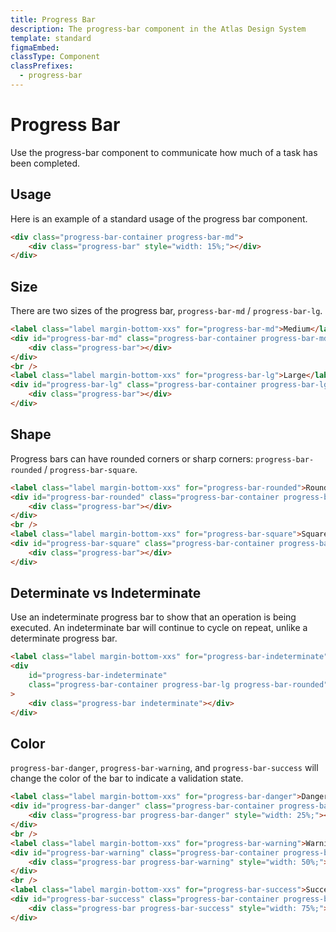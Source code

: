 ```yaml
---
title: Progress Bar
description: The progress-bar component in the Atlas Design System
template: standard
figmaEmbed:
classType: Component
classPrefixes:
  - progress-bar
---
```


# Progress Bar

Use the progress-bar component to communicate how much of a task has been completed.

## Usage

Here is an example of a standard usage of the progress bar component.

```html
<div class="progress-bar-container progress-bar-md">
	<div class="progress-bar" style="width: 15%;"></div>
</div>
```

## Size

There are two sizes of the progress bar, `progress-bar-md` / `progress-bar-lg`.

```html
<label class="label margin-bottom-xxs" for="progress-bar-md">Medium</label>
<div id="progress-bar-md" class="progress-bar-container progress-bar-md">
	<div class="progress-bar"></div>
</div>
<br />
<label class="label margin-bottom-xxs" for="progress-bar-lg">Large</label>
<div id="progress-bar-lg" class="progress-bar-container progress-bar-lg">
	<div class="progress-bar"></div>
</div>
```

## Shape

Progress bars can have rounded corners or sharp corners: `progress-bar-rounded` / `progress-bar-square`.

```html
<label class="label margin-bottom-xxs" for="progress-bar-rounded">Rounded</label>
<div id="progress-bar-rounded" class="progress-bar-container progress-bar-lg progress-bar-rounded">
	<div class="progress-bar"></div>
</div>
<br />
<label class="label margin-bottom-xxs" for="progress-bar-square">Square</label>
<div id="progress-bar-square" class="progress-bar-container progress-bar-lg progress-bar-square">
	<div class="progress-bar"></div>
</div>
```

## Determinate vs Indeterminate

Use an indeterminate progress bar to show that an operation is being executed. An indeterminate bar will continue to cycle on repeat, unlike a determinate progress bar.

```html
<label class="label margin-bottom-xxs" for="progress-bar-indeterminate">Indeterminate</label>
<div
	id="progress-bar-indeterminate"
	class="progress-bar-container progress-bar-lg progress-bar-rounded"
>
	<div class="progress-bar indeterminate"></div>
</div>
```

## Color

`progress-bar-danger`, `progress-bar-warning`, and `progress-bar-success` will change the color of the bar to indicate a validation state.

```html
<label class="label margin-bottom-xxs" for="progress-bar-danger">Danger</label>
<div id="progress-bar-danger" class="progress-bar-container progress-bar-lg progress-bar-square">
	<div class="progress-bar progress-bar-danger" style="width: 25%;"></div>
</div>
<br />
<label class="label margin-bottom-xxs" for="progress-bar-warning">Warning</label>
<div id="progress-bar-warning" class="progress-bar-container progress-bar-lg progress-bar-square">
	<div class="progress-bar progress-bar-warning" style="width: 50%;"></div>
</div>
<br />
<label class="label margin-bottom-xxs" for="progress-bar-success">Success</label>
<div id="progress-bar-success" class="progress-bar-container progress-bar-lg progress-bar-square">
	<div class="progress-bar progress-bar-success" style="width: 75%;"></div>
</div>
```
